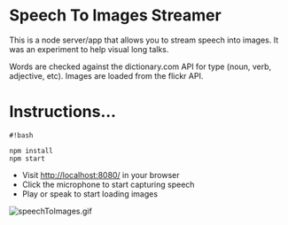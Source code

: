# Speech To Images Streamer #

This is a node server/app that allows you to stream speech into images. It was an experiment to help visual long talks. 

Words are checked against the dictionary.com API for type (noun, verb, adjective, etc). Images are loaded from the flickr API.


# Instructions... #


```
#!bash

npm install
npm start
```

* Visit [http://localhost:8080/](http://localhost:8080/) in your browser
* Click the microphone to start capturing speech
* Play or speak to start loading images



![speechToImages.gif](https://bitbucket.org/repo/L4MoA9/images/3608316079-speechToImages.gif)
